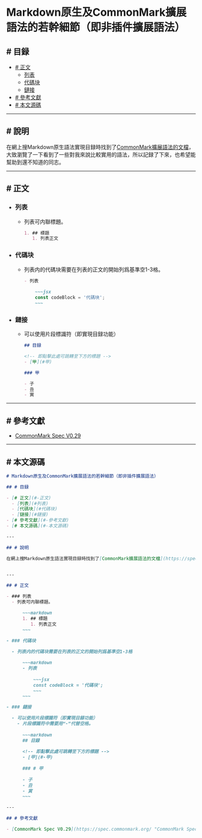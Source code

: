 # Markdown原生及CommonMark擴展語法的若幹細節（即非插件擴展語法）

## # 目録

- [# 正文](#-正文)
  - [列表](#列表)
  - [代碼块](#代碼块)
  - [鏈接](#鏈接)
- [# 參考文獻](#-參考文獻)
- [# 本文源碼](#-本文源碼)

---

## # 說明

在網上搜Markdown原生語法實現目録時找到了[CommonMark擴展語法的文檔](https://spec.commonmark.org/ "CommonMark Spec")，大致瀏覽了一下看到了一些對我來說比較實用的語法，所以記録了下來，也希望能幫助到還不知道的同志。

---

## # 正文

- ### 列表

  - 列表可内聯標題。

      ~~~markdown
      1. ## 標題
         1. 列表正文
      ~~~
  
- ### 代碼块

  - 列表内的代碼块需要在列表的正文的開始列爲基準空1-3格。

      ~~~markdown
      - 列表
          
          ~~~jsx
          const codeBlock = '代碼块';
          ~~~
      ~~~

- ### 鏈接

  - 可以使用片段標識符（即實現目録功能）
  
      ~~~markdown
      ## 目録
      
      <!-- 即點撃此處可跳轉至下方的標題 -->
      - [甲](#甲) 
      
      ### 甲
      
      - 子
      - 丑
      - 寅
      ~~~

---

## # 參考文獻

- [CommonMark Spec V0.29](https://spec.commonmark.org/ "CommonMark Spec V0.29")

---

## # 本文源碼

~~~markdown
# Markdown原生及CommonMark擴展語法的若幹細節（即非插件擴展語法）

## # 目録

- [# 正文](#-正文)
  - [列表](#列表)
  - [代碼块](#代碼块)
  - [鏈接](#鏈接)
- [# 參考文獻](#-參考文獻)
- [# 本文源碼](#-本文源碼)

---

## # 說明

在網上搜Markdown原生語法實現目録時找到了[CommonMark擴展語法的文檔](https://spec.commonmark.org/ "CommonMark Spec)，大致瀏覽了一下看到了一些對我來說比較實用的語法，所以記録了下來，也希望能幫助到還不知道的同志。


---

## # 正文

- ### 列表
  - 列表可内聯標題。

      ~~~markdown
      1. ## 標題
         1. 列表正文
      ~~~
  
- ### 代碼块

  - 列表内的代碼块需要在列表的正文的開始列爲基準空1-3格

      ~~~markdown
      - 列表
          
          ~~~jsx
          const codeBlock = '代碼块';
          ~~~
      ~~~

- ### 鏈接

  - 可以使用片段標識符（即實現目録功能）
    - 片段標識符中需要用“-”代替空格。
  
      ~~~markdown
      ## 目録
      
      <!-- 即點撃此處可跳轉至下方的標題 -->
      - [甲](#-甲) 
      
      ### # 甲
      
      - 子
      - 丑
      - 寅
      ~~~

---

## # 參考文獻

- [CommonMark Spec V0.29](https://spec.commonmark.org/ "CommonMark Spec V0.29")

~~~
